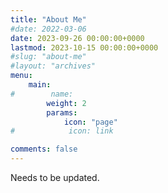 ```yaml
---
title: "About Me"
#date: 2022-03-06
date: 2023-09-26 00:00:00+0000
lastmod: 2023-10-15 00:00:00+0000
#slug: "about-me"
#layout: "archives"
menu:
    main:
#        name: 
        weight: 2
        params:
            icon: "page"
#            icon: link

comments: false
---
```


Needs to be updated.